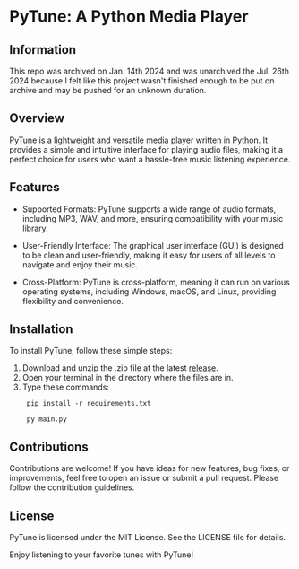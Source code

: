 # PyTune: A Python Media Player
## Information
This repo was archived on Jan. 14th 2024 and was unarchived the Jul. 26th 2024 because I felt like this project wasn't finished enough to be put on archive and may be pushed for an unknown duration.

## Overview
PyTune is a lightweight and versatile media player written in Python. It provides a simple and intuitive interface for playing audio files, making it a perfect choice for users who want a hassle-free music listening experience.

## Features
- Supported Formats: PyTune supports a wide range of audio formats, including MP3, WAV, and more, ensuring compatibility with your music library.

- User-Friendly Interface: The graphical user interface (GUI) is designed to be clean and user-friendly, making it easy for users of all levels to navigate and enjoy their music.

- Cross-Platform: PyTune is cross-platform, meaning it can run on various operating systems, including Windows, macOS, and Linux, providing flexibility and convenience.

## Installation
To install PyTune, follow these simple steps:

1. Download and unzip the .zip file at the latest [release](https://www.github.com/TotoCodeFR/PyTune/releases/latest).
2. Open your terminal in the directory where the files are in.
3. Type these commands:
   ```
    pip install -r requirements.txt
   ```
   ```
    py main.py
   ```

## Contributions
Contributions are welcome! If you have ideas for new features, bug fixes, or improvements, feel free to open an issue or submit a pull request. Please follow the contribution guidelines.

## License
PyTune is licensed under the MIT License. See the LICENSE file for details.

Enjoy listening to your favorite tunes with PyTune!
